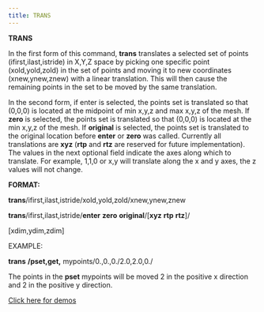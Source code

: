 ```yaml
---
title: TRANS
---
```


 **TRANS**

In the first form of this command, **trans** translates a selected set
of points (ifirst,ilast,istride) in X,Y,Z space by picking one specific
point (xold,yold,zold) in the set of points and moving it to new
coordinates (xnew,ynew,znew) with a linear translation. This will then
cause the remaining points in the set to be moved by the same
translation.

In the second form, if enter is selected, the points set is
translated so that (0,0,0) is located at the midpoint of min x,y,z and
max x,y,z of the mesh. If **zero** is selected, the points set is
translated so that (0,0,0) is located at the min x,y,z of the mesh. If
**original** is selected, the points set is translated to the original
location before **enter** or **zero** was called. Currently all
translations are **xyz** (**rtp** and **rtz** are reserved for future
implementation). The values in the next optional field indicate the axes
along which to translate. For example, 1,1,0 or x,y will translate along
the x and y axes, the z values will not change.

**FORMAT:**

**trans**/ifirst,ilast,istride/xold,yold,zold/xnew,ynew,znew

**trans**/ifirst,ilast,istride/**enter** **zero** **original**/[**xyz** **rtp** **rtz**]/

[xdim,ydim,zdim]

EXAMPLE:

**trans** **/pset,get,** mypoints/0.,0.,0./2.0,2.0,0./

The points in the **pset** mypoints will be moved 2 in the positive x
direction and 2 in the positive y direction.

[Click here for demos](../demos/main_trans.md)

